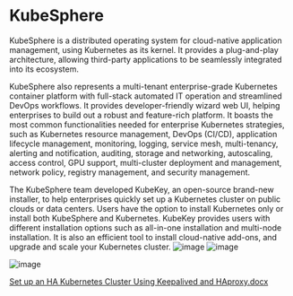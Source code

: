 # KubeSphere 

KubeSphere is a distributed operating system for cloud-native application management, using Kubernetes as its kernel. It provides a plug-and-play architecture, allowing third-party applications to be seamlessly integrated into its ecosystem.

KubeSphere also represents a multi-tenant enterprise-grade Kubernetes container platform with full-stack automated IT operation and streamlined DevOps workflows. It provides developer-friendly wizard web UI, helping enterprises to build out a robust and feature-rich platform. It boasts the most common functionalities needed for enterprise Kubernetes strategies, such as Kubernetes resource management, DevOps (CI/CD), application lifecycle management, monitoring, logging, service mesh, multi-tenancy, alerting and notification, auditing, storage and networking, autoscaling, access control, GPU support, multi-cluster deployment and management, network policy, registry management, and security management.

The KubeSphere team developed KubeKey, an open-source brand-new installer, to help enterprises quickly set up a Kubernetes cluster on public clouds or data centers. Users have the option to install Kubernetes only or install both KubeSphere and Kubernetes. KubeKey provides users with different installation options such as all-in-one installation and multi-node installation. It is also an efficient tool to install cloud-native add-ons, and upgrade and scale your Kubernetes cluster.
![image](https://user-images.githubusercontent.com/98477908/211185157-cc53f4d7-b7d8-4067-9ea4-8cdcdfc00f8b.png)
![image](https://user-images.githubusercontent.com/98477908/211185376-40639489-70a7-43f5-a2c2-0104ce517024.png)

![image](https://user-images.githubusercontent.com/98477908/211185204-fa964407-0e51-4354-a34a-c4db5a1a5bfb.png)


[Set up an HA Kubernetes Cluster Using Keepalived and HAproxy.docx](https://github.com/sourabhdey21/kubeshpere/files/10367922/Set.up.an.HA.Kubernetes.Cluster.Using.Keepalived.and.HAproxy.docx)
